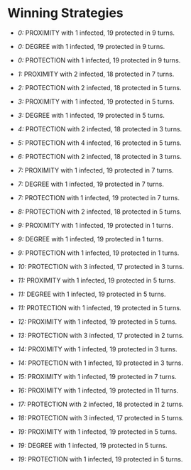 # Winning Strategies

* _0:_ PROXIMITY with 1 infected, 19 protected in 9 turns.


* _0:_ DEGREE with 1 infected, 19 protected in 9 turns.


* _0:_ PROTECTION with 1 infected, 19 protected in 9 turns.


* _1:_ PROXIMITY with 2 infected, 18 protected in 7 turns.


* _2:_ PROTECTION with 2 infected, 18 protected in 5 turns.


* _3:_ PROXIMITY with 1 infected, 19 protected in 5 turns.


* _3:_ DEGREE with 1 infected, 19 protected in 5 turns.


* _4:_ PROTECTION with 2 infected, 18 protected in 3 turns.


* _5:_ PROTECTION with 4 infected, 16 protected in 5 turns.


* _6:_ PROTECTION with 2 infected, 18 protected in 3 turns.


* _7:_ PROXIMITY with 1 infected, 19 protected in 7 turns.


* _7:_ DEGREE with 1 infected, 19 protected in 7 turns.


* _7:_ PROTECTION with 1 infected, 19 protected in 7 turns.


* _8:_ PROTECTION with 2 infected, 18 protected in 5 turns.


* _9:_ PROXIMITY with 1 infected, 19 protected in 1 turns.


* _9:_ DEGREE with 1 infected, 19 protected in 1 turns.


* _9:_ PROTECTION with 1 infected, 19 protected in 1 turns.


* _10:_ PROTECTION with 3 infected, 17 protected in 3 turns.


* _11:_ PROXIMITY with 1 infected, 19 protected in 5 turns.


* _11:_ DEGREE with 1 infected, 19 protected in 5 turns.


* _11:_ PROTECTION with 1 infected, 19 protected in 5 turns.


* _12:_ PROXIMITY with 1 infected, 19 protected in 5 turns.


* _13:_ PROTECTION with 3 infected, 17 protected in 2 turns.


* _14:_ PROXIMITY with 1 infected, 19 protected in 3 turns.


* _14:_ PROTECTION with 1 infected, 19 protected in 3 turns.


* _15:_ PROXIMITY with 1 infected, 19 protected in 7 turns.


* _16:_ PROXIMITY with 1 infected, 19 protected in 11 turns.


* _17:_ PROTECTION with 2 infected, 18 protected in 2 turns.


* _18:_ PROTECTION with 3 infected, 17 protected in 5 turns.


* _19:_ PROXIMITY with 1 infected, 19 protected in 5 turns.


* _19:_ DEGREE with 1 infected, 19 protected in 5 turns.


* _19:_ PROTECTION with 1 infected, 19 protected in 5 turns.


